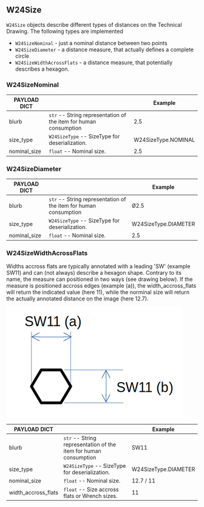 
## W24Size 
`W24Size` objects describe different types of distances on the Technical Drawing. The following types are implemented
* `W24SizeNominal` - just a nominal distance between two points
* `W24SizeDiameter` - a distance measure, that actually defines a complete circle
* `W24SizeWidthAcrossFlats` - a distance measure, that potentially describes a hexagon.

### W24SizeNominal

| PAYLOAD DICT      |                                                      | Example                                       |
| ------------------| -----------------------------------------------------|---------------------------------------------- |
| blurb             | `str` -- String representation of the item for human consumption    | 2.5                            |
| size_type         | `W24SizeType` -- SizeType for deserialization.       | W24SizeType.NOMINAL                           |
| nominal_size      | `float` -- Nominal size.                             | 2.5                           |

### W24SizeDiameter

| PAYLOAD DICT      |                                                      | Example                                       |
| ------------------| -----------------------------------------------------|---------------------------------------------- |
| blurb             | `str` -- String representation of the item for human consumption    | Ø2.5                            |
| size_type         | `W24SizeType` -- SizeType for deserialization.       | W24SizeType.DIAMETER                           |
| nominal_size      | `float` -- Nominal size.                             | 2.5                           |

### W24SizeWidthAcrossFlats

Widths accross flats are typically annotated with a leading 'SW' (example SW11) and can (not always) describe a hexagon shape. Contrary to its name, the measure can positioned in two ways (see drawing below). If the measure is positioned accross edges (example (a)), the width_accross_flats will return the indicated value (here 11), while the norminal size will return the actually annotated distance on the image (here 12.7).

![](./size_widths_across_flats.png)

| PAYLOAD DICT      |                                                      | Example                                       |
| ------------------| -----------------------------------------------------|---------------------------------------------- |
| blurb             | `str` -- String representation of the item for human consumption    | SW11                            |
| size_type         | `W24SizeType` -- SizeType for deserialization.       | W24SizeType.DIAMETER                           |
| nominal_size      | `float` -- Nominal size.                             | 12.7 / 11                                      |
| width_accross_flats | `float` -- Size accross flats or Wrench sizes.     | 11                                            |

